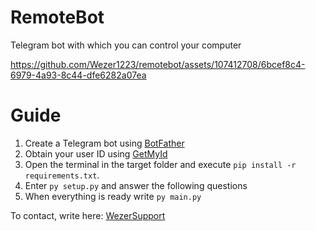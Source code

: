 # RemoteBot
Telegram bot with which you can control your computer


https://github.com/Wezer1223/remotebot/assets/107412708/6bcef8c4-6979-4a93-8c44-dfe6282a07ea

# Guide
1. Create a Telegram bot using [BotFather](https://t.me/BotFather)
2. Obtain your user ID using [GetMyId](https://t.me/getmyid_bot)
3. Open the terminal in the target folder and execute `pip install -r requirements.txt`.
4. Enter `py setup.py` and answer the following questions
5. When everything is ready write `py main.py`

To contact, write here: [WezerSupport](https://t.me/WezerSupportBot)
